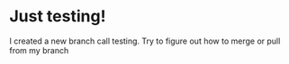 # Just testing!
I created a new branch call testing. Try to figure out how to merge or pull from my branch
